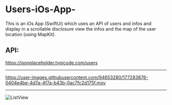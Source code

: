# Users-iOs-App-
This is an iOs App (SwiftUi) which uses  an API of users and infos and display in a scrollable disclosure view the infos and the map of the user location (using MapKit). 

## API:

https://jsonplaceholder.typicode.com/users


***



https://user-images.githubusercontent.com/94653280/177283876-0404e4be-4d7a-4f7a-b43b-0ac7fc2d175f.mov




***

![ListView](https://user-images.githubusercontent.com/94653280/177183541-a63a4d98-204a-4fd3-8556-1458a3537618.png)


